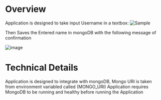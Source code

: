 # Overview

Application is designed to take input Username in a textbox:
![Sample](https://github.com/ElAmin88/devops_task/assets/21984938/d5630c29-f5f6-48f9-88d6-6f4d03dde8b2)

Then Saves the Entered name in mongoDB with the following message of confirmation

![image](https://github.com/ElAmin88/devops_task/assets/21984938/a60b0af6-7987-41c4-bbf1-305299f76cec)

# Technical Details

Application is designed to integrate with mongoDB, Mongo URI is taken from environment variabled called (MONGO_URI)
Application requires MongoDB to be running and healthy before running the Application
